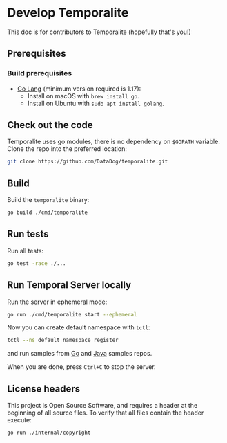 # Develop Temporalite
This doc is for contributors to Temporalite (hopefully that's you!)

[comment]: <> (TODO: CLA?)

[comment]: <> (**Note:** All contributors also need to fill out the [Temporal Contributor License Agreement]&#40;https://gist.github.com/samarabbas/7dcd41eb1d847e12263cc961ccfdb197&#41; before we can merge in any of your changes.)

## Prerequisites

### Build prerequisites
* [Go Lang](https://golang.org/) (minimum version required is 1.17):
    - Install on macOS with `brew install go`.
    - Install on Ubuntu with `sudo apt install golang`.

## Check out the code
Temporalite uses go modules, there is no dependency on `$GOPATH` variable. Clone the repo into the preferred location:
```bash
git clone https://github.com/DataDog/temporalite.git
```

## Build
Build the `temporalite` binary:
```bash
go build ./cmd/temporalite
```

## Run tests
Run all tests:
```bash
go test -race ./...
```

## Run Temporal Server locally
Run the server in ephemeral mode:
```bash
go run ./cmd/temporalite start --ephemeral
```

Now you can create default namespace with `tctl`:
```bash
tctl --ns default namespace register
```
and run samples from [Go](https://github.com/temporalio/samples-go) and [Java](https://github.com/temporalio/samples-java) samples repos.

When you are done, press `Ctrl+C` to stop the server.

## License headers
This project is Open Source Software, and requires a header at the beginning of
all source files. To verify that all files contain the header execute:
```bash
go run ./internal/copyright
```
